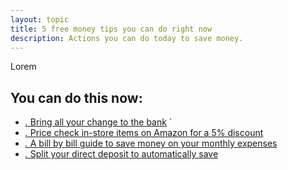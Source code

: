 ```yaml
---
layout: topic
title: 5 free money tips you can do right now
description: Actions you can do today to save money.
---
```


 Lorem

## You can do this now:

* [_._ Bring all your change to the bank](http://bucks.blogs.nytimes.com/2011/06/02/banks-where-you-can-still-count-your-change/) `
* [_._ Price check in-store items on Amazon for a 5% discount](http://www.amazon.com/gp/feature.html?docId=1000749751) 
* [_._ A bill by bill guide to save money on your monthly expenses](http://lifehacker.com/5823762/a-bill+by+bill-guide-to-saving-money-on-your-monthly-expenses)
* [_._ Split your direct deposit to automatically save](http://finlit.blogspot.com/2009/02/savings-tip-of-day-split-your-direct.html)
